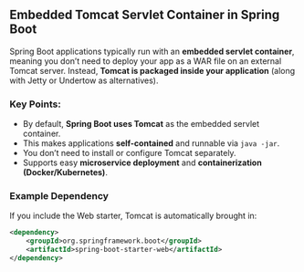 ## Embedded Tomcat Servlet Container in Spring Boot

Spring Boot applications typically run with an **embedded servlet container**, meaning you don’t need to deploy your app as a WAR file on an external Tomcat server. Instead, **Tomcat is packaged inside your application** (along with Jetty or Undertow as alternatives).

### Key Points:
- By default, **Spring Boot uses Tomcat** as the embedded servlet container.
- This makes applications **self-contained** and runnable via `java -jar`.
- You don’t need to install or configure Tomcat separately.
- Supports easy **microservice deployment** and **containerization (Docker/Kubernetes)**.

### Example Dependency
If you include the Web starter, Tomcat is automatically brought in:

```xml
<dependency>
    <groupId>org.springframework.boot</groupId>
    <artifactId>spring-boot-starter-web</artifactId>
</dependency>
